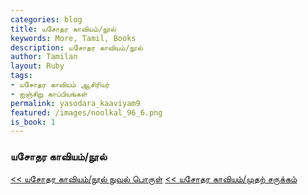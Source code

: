 ```yaml
---  
categories: blog  
title: யசோதர காவியம்/நூல்
keywords: More, Tamil, Books  
description: யசோதர காவியம்/நூல்
author: Tamilan  
layout: Ruby  
tags:     
- யசோதர காவியம் ஆசிரியர்
- ஐஞ்சிறு காப்பியங்கள்
permalink: yasodara_kaaviyam9  
featured: /images/noolkal_96_6.png  
is_book: 1
---  
```



### யசோதர காவியம்/நூல்

[<< யசோதர காவியம்/நூல் நுவல் பொருள்](yasodara_kaaviyam8) [<< யசோதர காவியம்/முதற் சருக்கம்](yasodara_kaaviyam10)


